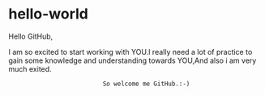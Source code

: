 # hello-world

Hello GitHub,
  
  I am so excited to start working with YOU.I really need a lot of practice to gain some knowledge and understanding towards YOU,And also i am very much exited.
  
  
                              So welcome me GitHub.:-)
                              
